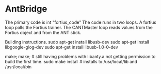 # AntBridge

The primary code is int "fortius_code"
The code runs in two loops.  A fortius loop polls the Fortius trainer.  The CANTMaster loop reads values from the Fortius object and from the ANT stick.


Building instructions.
sudo apt-get install libusb-dev
sudo apt-get install libgoogle-glog-dev
sudo apt-get install libusb-1.0-0-dev


make; make;		# still having problems with libanty.a not getting permission to build the first time.
sudo make install	# installs to /usr/local/lib and /usr/local/bin

